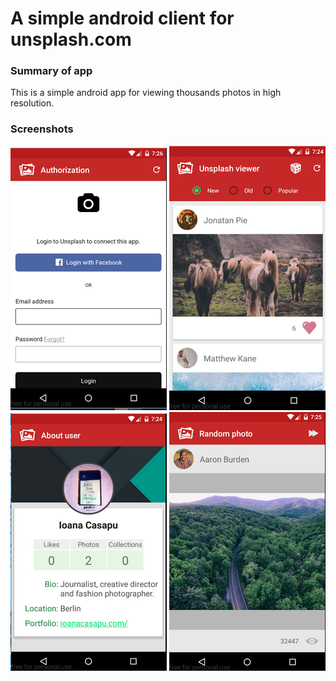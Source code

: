 # A simple android client for unsplash.com

### Summary of app

This is a simple android app for viewing thousands photos in high resolution.

### Screenshots

![login screen](/art/screen1.png) ![main screen](/art/screen2.png) ![user info screen](/art/screen3.png) ![random photo screen](/art/screen4.png)